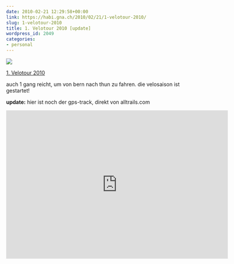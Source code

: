 ```yaml
---
date: 2010-02-21 12:29:58+00:00
link: https://habi.gna.ch/2010/02/21/1-velotour-2010/
slug: 1-velotour-2010
title: 1. Velotour 2010 [update]
wordpress_id: 2049
categories:
- personal
---
```


[![](https://static.flickr.com/4029/4375756190_74cc1d9ef4_m.jpg)](https://www.flickr.com/photos/habi/4375756190/)

[1. Velotour 2010](https://www.flickr.com/photos/habi/4375756190/)

auch 1 gang reicht, um von bern nach thun zu fahren.
die velosaison ist gestartet!

**update:** hier ist noch der gps-track, direkt von alltrails.com

<iframe src="https://www.alltrails.com/widget/map?file_id=rfcbadmaaqyzyuat" scrolling="no" marginheight="0" marginwidth="0" width="600" height="400" frameborder="0"></iframe>
